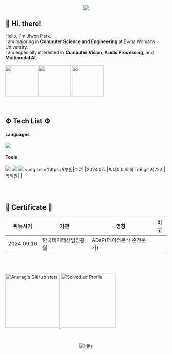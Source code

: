 <p align='center'>
    <img src="https://capsule-render.vercel.app/api?type=waving&color=A7AFBF&height=220&section=header&text=Jiwon's%20Github&fontSize=70&animation=fadeIn&fontAlignY=38&"/>
</p>


## 👋 Hi, there!

Hello, I'm Jiwon Park.  
I am majoring in **Computer Science and Engineering** at Ewha Womans University.  
I am especially interested in **Computer Vision**, **Audio Processing**, and **Multimodal AI**.

<a href="https://fancy-sea-1dd.notion.site/Paper-List-13660237fa9c8007b681e36393ea6f59?pvs=4"><img src="https://img.shields.io/badge/Notion-000000?style=flat-square&logo=notion&logoColor=white" width=100></a>
<a href="https://sudaltokki.tistory.com/"><img src="https://img.shields.io/badge/tistory-fa0707?style=round-square&logo=tistory&logoColor=ffffff" width=100></a>
<a href="mailto:mary000605@ewha.ac.kr"><img src="https://img.shields.io/badge/Gmail-D14836?style=flat&logo=Gmail&logoColor=white" width=100></a>

<br>


## ⚙️ Tech List ⚙️
#### Languages
<img src="https://img.shields.io/badge/Python-3776AB?style=flat-square&logo=python&logoColor=white">

#### Tools 
<img src="https://img.shields.io/badge/PyTorch-EE4C2C?style=flat-square&logo=pytorch&logoColor=white"/> <img src="https://img.shields.io/badge/Pandas-150458?style=flat&logo=pandas&logoColor=white"/>
<img src="https://img.shields.io/badge/Numpy-013243?style=flat&logo=Numpy&logoColor=white"/>
<img src="https://i부원|수료|
|2024.07~|빅데이터학회 ToBigs 제22기|학회원| |

<br>
<br>

## 🪪 Certificate 🪪
|취득시기|기관|명칭|비고|
|--------|----|----|-----|
|2024.09.16|한국데이터산업진흥원|ADsP(데이터분석 준전문가)| |

<br>
<br>

<p>
  <a href="https://github.com/anuraghazra/github-readme-stats">
    <img src="https://github-readme-stats.vercel.app/api?username=sudaltokki&include_all_commits=true&show_icons=true" alt="Anurag's GitHub stats" height="170"/>
  </a>
  <a href="https://solved.ac/mary000605/">
    <img src="http://mazassumnida.wtf/api/v2/generate_badge?boj=mary000605" alt="Solved.ac Profile" height="170" />
  </a>
</p>

<br>

<div align="center">
  
[![Hits](https://hits.seeyoufarm.com/api/count/incr/badge.svg?url=https%3A%2F%2Fgithub.com%2Fsudaltokki&count_bg=%2379C83D&title_bg=%23555555&icon=&icon_color=%23E7E7E7&title=hits&edge_flat=false)](https://hits.seeyoufarm.com)

</div>
